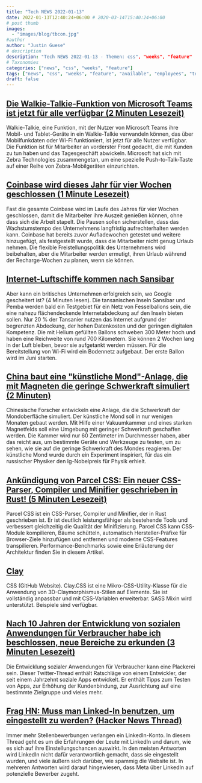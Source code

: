 ```yaml
---
title: "Tech NEWS 2022-01-13"
date: 2022-01-13T12:40:24+06:00 # 2020-03-14T15:40:24+06:00
# post thumb
images:
  - "images/blog/tbcon.jpg"
#author
author: "Justin Guese"
# description
description: "Tech NEWS 2022-01-13 - Themen: css", "weeks", "feature"
# Taxonomies
categories: ["news", "css", "weeks", "feature"]
tags: ["news", "css", "weeks", "feature", "available", "employees", "test"]
draft: false
---
```


## [Die Walkie-Talkie-Funktion von Microsoft Teams ist jetzt für alle verfügbar (2 Minuten Lesezeit)](https://www.theverge.com/2022/1/12/22879777/microsoft-teams-walkie-talkie-launch-ios-app)

 Walkie-Talkie, eine Funktion, mit der Nutzer von Microsoft Teams ihre Mobil- und Tablet-Geräte in ein Walkie-Talkie verwandeln können, das über Mobilfunkdaten oder Wi-Fi funktioniert, ist jetzt für alle Nutzer verfügbar. Die Funktion ist für Mitarbeiter an vorderster Front gedacht, die mit Kunden zu tun haben und das Tagesgeschäft abwickeln. Microsoft hat sich mit Zebra Technologies zusammengetan, um eine spezielle Push-to-Talk-Taste auf einer Reihe von Zebra-Mobilgeräten einzurichten.

## [Coinbase wird dieses Jahr für vier Wochen geschlossen (1 Minute Lesezeit)](https://www.protocol.com/bulletins/coinbase-recharge-weeks)

 Fast die gesamte Coinbase wird im Laufe des Jahres für vier Wochen geschlossen, damit die Mitarbeiter ihre Auszeit genießen können, ohne dass sich die Arbeit stapelt. Die Pausen sollen sicherstellen, dass das Wachstumstempo des Unternehmens langfristig aufrechterhalten werden kann. Coinbase hat bereits zuvor Aufladewochen getestet und weitere hinzugefügt, als festgestellt wurde, dass die Mitarbeiter nicht genug Urlaub nehmen. Die flexible Freistellungspolitik des Unternehmens wird beibehalten, aber die Mitarbeiter werden ermutigt, ihren Urlaub während der Recharge-Wochen zu planen, wenn sie können.

## [Internet-Luftschiffe kommen nach Sansibar](https://amp.cnn.com/cnn/2022/01/12/africa/world-mobile-internet-balloon-zanzibar-spc-intl/index.html)

 Aber kann ein britisches Unternehmen erfolgreich sein, wo Google gescheitert ist? (4 Minuten lesen). Die tansanischen Inseln Sansibar und Pemba werden bald ein Testgebiet für ein Netz von Fesselballons sein, die eine nahezu flächendeckende Internetabdeckung auf den Inseln bieten sollen. Nur 20 % der Tansanier nutzen das Internet aufgrund der begrenzten Abdeckung, der hohen Datenkosten und der geringen digitalen Kompetenz. Die mit Helium gefüllten Ballons schweben 300 Meter hoch und haben eine Reichweite von rund 700 Kilometern. Sie können 2 Wochen lang in der Luft bleiben, bevor sie aufgetankt werden müssen. Für die Bereitstellung von Wi-Fi wird ein Bodennetz aufgebaut. Der erste Ballon wird im Juni starten.

## [China baut eine "künstliche Mond"-Anlage, die mit Magneten die geringe Schwerkraft simuliert (2 Minuten)](https://futurism.com/the-byte/china-artificial-moon-magnets)

 Chinesische Forscher entwickeln eine Anlage, die die Schwerkraft der Mondoberfläche simuliert. Der künstliche Mond soll in nur wenigen Monaten gebaut werden. Mit Hilfe einer Vakuumkammer und eines starken Magnetfelds soll eine Umgebung mit geringer Schwerkraft geschaffen werden. Die Kammer wird nur 60 Zentimeter im Durchmesser haben, aber das reicht aus, um bestimmte Geräte und Werkzeuge zu testen, um zu sehen, wie sie auf die geringe Schwerkraft des Mondes reagieren. Der künstliche Mond wurde durch ein Experiment inspiriert, für das ein russischer Physiker den Ig-Nobelpreis für Physik erhielt.

## [Ankündigung von Parcel CSS: Ein neuer CSS-Parser, Compiler und Minifier geschrieben in Rust! (5 Minuten Lesezeit)](https://parceljs.org/blog/parcel-css/)

 Parcel CSS ist ein CSS-Parser, Compiler und Minifier, der in Rust geschrieben ist. Er ist deutlich leistungsfähiger als bestehende Tools und verbessert gleichzeitig die Qualität der Minifizierung. Parcel CSS kann CSS-Module kompilieren, Bäume schütteln, automatisch Hersteller-Präfixe für Browser-Ziele hinzufügen und entfernen und moderne CSS-Features transpilieren. Performance-Benchmarks sowie eine Erläuterung der Architektur finden Sie in diesem Artikel.

## [Clay](https://bit.ly/3A11aSv/1/0100017e53218e0e-f6f85d31-4c67-48ee-8370-e244ad23ddc0-000000/0sEp2Zk2CDlXhxdCw_Aksx0ZHdJ_UAbxp9UBrC5_WgQ=232)

CSS (GitHub Website). Clay.CSS ist eine Mikro-CSS-Utility-Klasse für die Anwendung von 3D-Claymorphismus-Stilen auf Elemente. Sie ist vollständig anpassbar und mit CSS-Variablen erweiterbar. SASS Mixin wird unterstützt. Beispiele sind verfügbar.

## [Nach 10 Jahren der Entwicklung von sozialen Anwendungen für Verbraucher habe ich beschlossen, neue Bereiche zu erkunden (3 Minuten Lesezeit)](https://twitter.com/nikitabier/status/1481118406749220868)

 Die Entwicklung sozialer Anwendungen für Verbraucher kann eine Plackerei sein. Dieser Twitter-Thread enthält Ratschläge von einem Entwickler, der seit einem Jahrzehnt soziale Apps entwickelt. Er enthält Tipps zum Testen von Apps, zur Erhöhung der Kundenbindung, zur Ausrichtung auf eine bestimmte Zielgruppe und vieles mehr.

## [Frag HN: Muss man Linked-In benutzen, um eingestellt zu werden? (Hacker News Thread)](https://news.ycombinator.com/item?id=29906328/1/0100017e53218e0e-f6f85d31-4c67-48ee-8370-e244ad23ddc0-000000/6ZgExLyBkII5eWhyuMoFkcA1ID8bMAkgHtkQOj9foqk=232)

 Immer mehr Stellenbewerbungen verlangen ein LinkedIn-Konto. In diesem Thread geht es um die Erfahrungen der Leute mit LinkedIn und darum, wie es sich auf ihre Einstellungschancen auswirkt. In den meisten Antworten wird LinkedIn nicht dafür verantwortlich gemacht, dass sie eingestellt wurden, und viele äußern sich darüber, wie spammig die Website ist. In mehreren Antworten wird darauf hingewiesen, dass Meta über LinkedIn auf potenzielle Bewerber zugeht.

